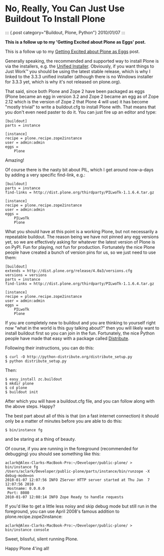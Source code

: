 # No, Really, You Can Just Use Buildout To Install Plone

::: {.post category="Buildout, Plone, Python"}
2010/01/07
:::

**This is a follow up to my \'Getting Excited about Plone as Eggs\'
post.**

This is a follow up to my [Getting Excited about Plone as
Eggs](http://blog.aclark.net/2008/12/15/getting-excited-about-plone-as-eggs/)
post.

Generally speaking, the recommended and supported way to install Plone
is via the installers, e.g. the [Unified
Installer](http://launchpad.net/plone/3.3/3.3.3/+download/Plone-3.3.3-UnifiedInstaller.tgz).
Obviously, if you want things to Just Work™ you should be using the
latest stable release, which is why I linked to the 3.3.3 unified
installer (although there is no Windows installer for 3.3.3 yet, which
is why it\'s not released on plone.org).

That said, since both Plone and Zope 2 have been packaged as eggs 
(Plone became an egg in version 3.2 and Zope 2 became an egg as of Zope
2.12 which is the version of Zope 2 that Plone 4 will use) it has become
\"mostly trivial\" to write a buildout.cfg to install Plone with. That
means that you don\'t even need paster to do it. You can just fire up an
editor and type:

    [buildout]
    parts = instance

    [instance]
    recipe = plone.recipe.zope2instance
    user = admin:admin
    eggs =
        Plone

Amazing!

Of course there is the nasty bit about PIL, which I get around
now-a-days by adding a very specific find-link, e.g.:

    [buildout]
    parts = instance
    find-links = http://dist.plone.org/thirdparty/PILwoTk-1.1.6.4.tar.gz

    [instance]
    recipe = plone.recipe.zope2instance
    user = admin:admin
    eggs =
        PILwoTk
        Plone

What you should have at this point is a working Plone, but not
necessarily a repeatable buildout. The reason being we have not pinned
any egg versions yet, so we are effectively asking for whatever the
latest version of Plone is on PyPI. Fun for playing, not fun for
production. Fortunately the nice Plone people have created a bunch of
version pins for us, so we just need to use them:

    [buildout]
    extends = http://dist.plone.org/release/4.0a3/versions.cfg
    versions = versions
    parts = instance
    find-links = http://dist.plone.org/thirdparty/PILwoTk-1.1.6.4.tar.gz

    [instance]
    recipe = plone.recipe.zope2instance
    user = admin:admin
    eggs =
        PILwoTk
        Plone

If you are completely new to buildout and you are thinking to yourself
right now \"what in the world is this guy talking about?\" then you will
likely want to install buildout first so you can join in the fun.
Fortunately, the nice Python people have made that easy with a package
called [Distribute](http://pypi.python.org/pypi/distribute).

Following their instructions, you can do this:

    $ curl -O http://python-distribute.org/distribute_setup.py
    $ python distribute_setup.py

Then:

    $ easy_install zc.buildout
    $ mkdir plone
    $ cd plone
    $ buildout init

After which you will have a buildout.cfg file, and you can follow along
with the above steps. Happy?

The best part about all of this is that (on a fast internet connection)
it should only be a matter of minutes before you are able to do this:

    $ bin/instance fg

and be staring at a thing of beauty.

Of course, if you are running in the foreground (recommended for
debugging) you should see something like this:

    aclark@Alex-Clarks-MacBook-Pro:~/Developer/public-plone/ > bin/instance fg
    /Users/aclark/Developer/public-plone/parts/instance/bin/runzope -X debug-mode=on
    2010-01-07 12:07:56 INFO ZServer HTTP server started at Thu Jan  7 12:07:56 2010
     Hostname: 0.0.0.0
     Port: 8080
    2010-01-07 12:08:14 INFO Zope Ready to handle requests

If you\'d like to get a little less noisy and skip debug mode but still
run in the foreground, you can use April 2008\'s famous addition to
plone.recipe.zope2instance:

    aclark@Alex-Clarks-MacBook-Pro:~/Developer/public-plone/ > bin/instance console

Sweet, blissful, silent running Plone.

Happy Plone 4\'ing all!
